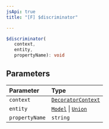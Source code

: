 ```yaml
---
jsApi: true
title: "[F] $discriminator"

---
```

```ts
$discriminator(
   context, 
   entity, 
   propertyName): void
```

## Parameters

| Parameter | Type |
| :------ | :------ |
| `context` | [`DecoratorContext`](../interfaces/DecoratorContext.md) |
| `entity` | [`Model`](../interfaces/Model.md) \| [`Union`](../interfaces/Union.md) |
| `propertyName` | `string` |
